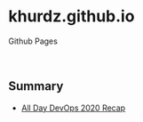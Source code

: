 # khurdz.github.io

Github Pages

&nbsp;

## Summary

* [All Day DevOps 2020 Recap](https://khurdz.github.io/addo-2020/)
